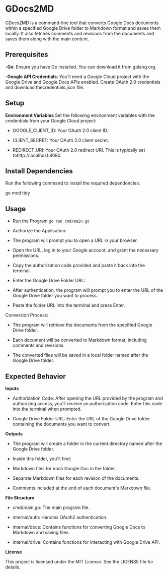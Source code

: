 
 
# GDocs2MD
GDocs2MD is a command-line tool that converts Google Docs documents within a specified Google Drive folder to Markdown format and saves them locally. It also fetches comments and revisions from the documents and saves them along with the main content.


## Prerequisites
-**Go**: Ensure you have Go installed. You can download it from golang.org.

-**Google API Credentials**: You'll need a Google Cloud project with the Google Drive and Google Docs APIs enabled. Create OAuth 2.0 credentials and download thecredentials.json file.

## Setup
**Environment Variables**
Set the following environment variables with the credentials from your Google Cloud project:


- GOOGLE_CLIENT_ID: Your OAuth 2.0 client ID.

- CLIENT_SECRET: Your OAuth 2.0 client secret.

- REDIRECT_URI: Your OAuth 2.0 redirect URI. This is typically set tohttp://localhost:8080.



## Install Dependencies
Run the following command to install the required dependencies:


go mod tidy


## Usage
- Run the Program ```go run cmd/main.go```


- Authorize the Application:


- The program will prompt you to open a URL in your browser.


- Open the URL, log in to your Google account, and grant the necessary permissions.


- Copy the authorization code provided and paste it back into the terminal.


- Enter the Google Drive Folder URL:


- After authentication, the program will prompt you to enter the URL of the Google Drive folder you want to process.


- Paste the folder URL into the terminal and press Enter.


Conversion Process:


- The program will retrieve the documents from the specified Google Drive folder.


- Each document will be converted to Markdown format, including comments and revisions.


- The converted files will be saved in a local folder named after the Google Drive folder.


## Expected Behavior
**Inputs**
- Authorization Code: After opening the URL provided by the program and authorizing access, you'll receive an authorization code. Enter this code into the terminal when prompted.


- Google Drive Folder URL: Enter the URL of the Google Drive folder containing the documents you want to convert.


**Outputs**
- The program will create a folder in the current directory named after the Google Drive folder.


- Inside this folder, you'll find:


- Markdown files for each Google Doc in the folder.


- Separate Markdown files for each revision of the documents.


- Comments included at the end of each document's Markdown file.


**File Structure**
- cmd/main.go: The main program file.


- internal/auth: Handles OAuth2 authentication.


- internal/docs: Contains functions for converting Google Docs to Markdown and saving files.


- internal/drive: Contains functions for interacting with Google Drive API.


**License**

This project is licensed under the MIT License. See the LICENSE file for details.




